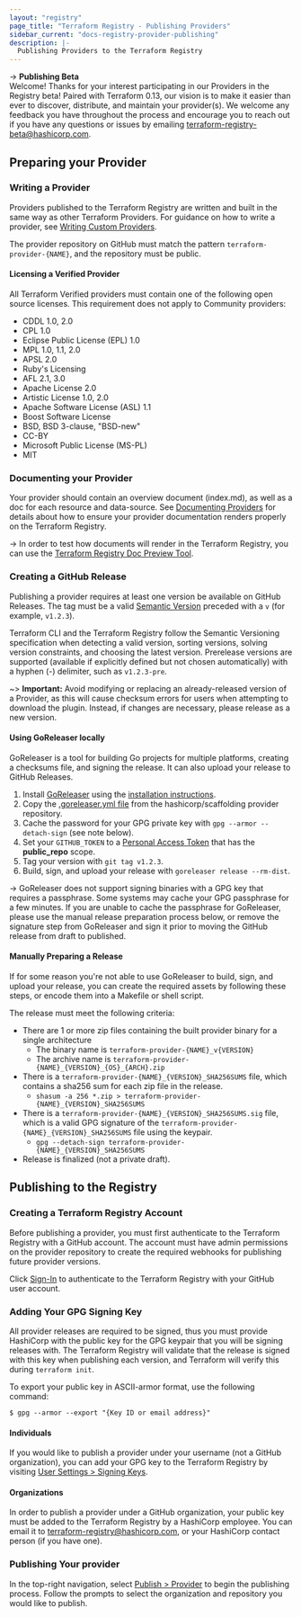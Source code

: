 ```yaml
---
layout: "registry"
page_title: "Terraform Registry - Publishing Providers"
sidebar_current: "docs-registry-provider-publishing"
description: |-
  Publishing Providers to the Terraform Registry
---
```


-> __Publishing Beta__<br>Welcome! Thanks for your interest participating in our Providers in the Registry beta! Paired with Terraform 0.13, our vision is to make it easier than ever to discover, distribute, and maintain your provider(s). We welcome any feedback you have throughout the process and encourage you to reach out if you have any questions or issues by emailing terraform-registry-beta@hashicorp.com.

## Preparing your Provider

### Writing a Provider

Providers published to the Terraform Registry are written and built in the same way as other Terraform Providers. For guidance on how to write a provider, see [Writing Custom Providers](/docs/extend/writing-custom-providers.html).

The provider repository on GitHub must match the pattern `terraform-provider-{NAME}`, and the repository must be public.

#### Licensing a Verified Provider

All Terraform Verified providers must contain one of the following open source licenses. This requirement does not apply to Community providers:

* CDDL 1.0, 2.0
* CPL 1.0
* Eclipse Public License (EPL) 1.0
* MPL 1.0, 1.1, 2.0
* APSL 2.0
* Ruby's Licensing
* AFL 2.1, 3.0
* Apache License 2.0
* Artistic License 1.0, 2.0
* Apache Software License (ASL) 1.1
* Boost Software License
* BSD, BSD 3-clause, "BSD-new"
* CC-BY
* Microsoft Public License (MS-PL)
* MIT

### Documenting your Provider

Your provider should contain an overview document (index.md), as well as a doc for each resource and data-source. See [Documenting Providers](./docs.html) for details about how to ensure your provider documentation renders properly on the Terraform Registry.

-> In order to test how documents will render in the Terraform Registry, you can use the [Terraform Registry Doc Preview Tool](https://registry.terraform.io/tools/doc-preview).

### Creating a GitHub Release

Publishing a provider requires at least one version be available on GitHub Releases. The tag must be a valid [Semantic Version](https://semver.org/) preceded with a `v` (for example, `v1.2.3`).

Terraform CLI and the Terraform Registry follow the Semantic Versioning specification when detecting a valid version, sorting versions, solving version constraints, and choosing the latest version. Prerelease versions are supported (available if explicitly defined but not chosen automatically) with a hyphen (-) delimiter, such as `v1.2.3-pre`.

~> **Important:** Avoid modifying or replacing an already-released version of a Provider, as this will cause checksum errors for users when attempting to download the plugin. Instead, if changes are necessary, please release as a new version.

#### Using GoReleaser locally

GoReleaser is a tool for building Go projects for multiple platforms, creating a checksums file, and signing the release. It can also upload your release to GitHub Releases.

1. Install [GoReleaser](https://goreleaser.com) using the [installation instructions](https://goreleaser.com/install/).
1. Copy the [.goreleaser.yml file](https://github.com/hashicorp/terraform-provider-scaffolding/blob/master/.goreleaser.yml) from the hashicorp/scaffolding provider repository.
1. Cache the password for your GPG private key with `gpg --armor --detach-sign` (see note below).
1. Set your `GITHUB_TOKEN` to a [Personal Access Token](https://github.com/settings/tokens) that has the **public_repo** scope.
1. Tag your version with `git tag v1.2.3`.
1. Build, sign, and upload your release with `goreleaser release --rm-dist`.

-> GoReleaser does not support signing binaries with a GPG key that requires a passphrase. Some systems may cache your GPG passphrase for a few minutes. If you are unable to cache the passphrase for GoReleaser, please use the manual release preparation process below, or remove the signature step from GoReleaser and sign it prior to moving the GitHub release from draft to published.

#### Manually Preparing a Release

If for some reason you're not able to use GoReleaser to build, sign, and upload your release, you can create the required assets by following these steps, or encode them into a Makefile or shell script.

The release must meet the following criteria:

* There are 1 or more zip files containing the built provider binary for a single architecture
    * The binary name is `terraform-provider-{NAME}_v{VERSION}`
    * The archive name is `terraform-provider-{NAME}_{VERSION}_{OS}_{ARCH}.zip`
* There is a `terraform-provider-{NAME}_{VERSION}_SHA256SUMS` file, which contains a sha256 sum for each zip file in the release.
    * `shasum -a 256 *.zip > terraform-provider-{NAME}_{VERSION}_SHA256SUMS`
* There is a `terraform-provider-{NAME}_{VERSION}_SHA256SUMS.sig` file, which is a valid GPG signature of the `terraform-provider-{NAME}_{VERSION}_SHA256SUMS` file using the keypair.
    * `gpg --detach-sign terraform-provider-{NAME}_{VERSION}_SHA256SUMS`
* Release is finalized (not a private draft).

## Publishing to the Registry

### Creating a Terraform Registry Account

Before publishing a provider, you must first authenticate to the Terraform Registry with a GitHub account. The account must have admin permissions on the provider repository to create the required webhooks for publishing future provider versions.

Click [Sign-In](https://registry.terraform.io/sign-in) to authenticate to the Terraform Registry with your GitHub user account.

### Adding Your GPG Signing Key

All provider releases are required to be signed, thus you must provide HashiCorp with the public key for the GPG keypair that you will be signing releases with. The Terraform Registry will validate that the release is signed with this key when publishing each version, and Terraform will verify this during `terraform init`.

To export your public key in ASCII-armor format, use the following command:

```console
$ gpg --armor --export "{Key ID or email address}"
```

#### Individuals

If you would like to publish a provider under your username (not a GitHub organization), you can add your GPG key to the Terraform Registry by visiting [User Settings > Signing Keys](https://registry.terraform.io/settings/gpg-keys).

#### Organizations

In order to publish a provider under a GitHub organization, your public key must be added to the Terraform Registry by a HashiCorp employee. You can email it to terraform-registry@hashicorp.com, or your HashiCorp contact person (if you have one).

### Publishing Your provider

In the top-right navigation, select [Publish > Provider](https://registry.terraform.io/publish/provider) to begin the publishing process. Follow the prompts to select the organization and repository you would like to publish.
